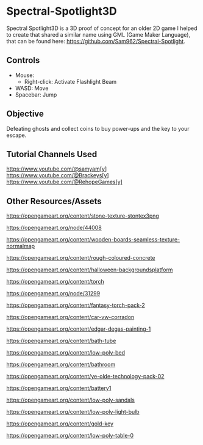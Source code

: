# Spectral-Spotlight3D
 
Spectral Spotlight3D is a 3D proof of concept for an older 2D game I helped to create that shared a similar name using GML (Game Maker Language), that can be found here:
https://github.com/Sam962/Spectral-Spotlight.

## Controls
- Mouse:
  - Right-click: Activate Flashlight Beam
- WASD: Move
- Spacebar: Jump

## Objective
Defeating ghosts and collect coins to buy power-ups and the key to your escape.


## Tutorial Channels Used
https://www.youtube.com/@samyam[y]
https://www.youtube.com/@Brackeys[y]
https://www.youtube.com/@RehopeGames[y]

## Other Resources/Assets

https://opengameart.org/content/stone-texture-stontex3png

https://opengameart.org/node/44008

https://opengameart.org/content/wooden-boards-seamless-texture-normalmap

https://opengameart.org/content/rough-coloured-concrete

https://opengameart.org/content/halloween-backgroundsplatform

https://opengameart.org/content/torch

https://opengameart.org/node/31299

https://opengameart.org/content/fantasy-torch-pack-2

https://opengameart.org/content/car-vw-corradon

https://opengameart.org/content/edgar-degas-painting-1

https://opengameart.org/content/bath-tube

https://opengameart.org/content/low-poly-bed

https://opengameart.org/content/bathroom

https://opengameart.org/content/ye-olde-technology-pack-02

https://opengameart.org/content/battery1

https://opengameart.org/content/low-poly-sandals

https://opengameart.org/content/low-poly-light-bulb

https://opengameart.org/content/gold-key

https://opengameart.org/content/low-poly-table-0


